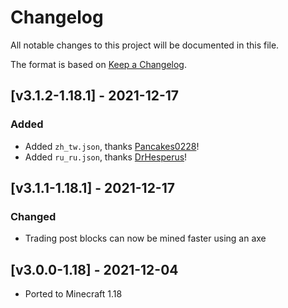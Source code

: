 # Changelog
All notable changes to this project will be documented in this file.

The format is based on [Keep a Changelog].

## [v3.1.2-1.18.1] - 2021-12-17
### Added
- Added `zh_tw.json`, thanks [Pancakes0228]!
- Added `ru_ru.json`, thanks [DrHesperus]!

## [v3.1.1-1.18.1] - 2021-12-17
### Changed
- Trading post blocks can now be mined faster using an axe

## [v3.0.0-1.18] - 2021-12-04
- Ported to Minecraft 1.18

[Keep a Changelog]: https://keepachangelog.com/en/1.0.0/
[Pancakes0228]: https://github.com/Pancakes0228
[DrHesperus]: https://github.com/DrHesperus